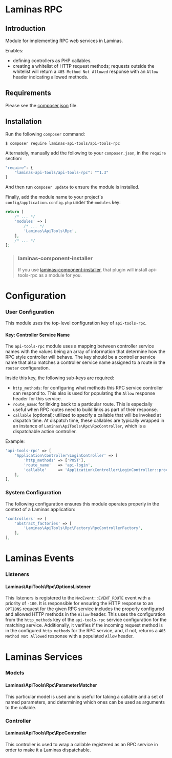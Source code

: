Laminas RPC
======
Introduction
------------

Module for implementing RPC web services in Laminas.

Enables:

- defining controllers as PHP callables.
- creating a whitelist of HTTP request methods; requests outside the whitelist will return a `405
  Method Not Allowed` response with an `Allow` header indicating allowed methods.

Requirements
------------
  
Please see the [composer.json](https://github.com/laminas-api-tools/api-tools-rpc/tree/master/composer.json) file.

Installation
------------

Run the following `composer` command:

```console
$ composer require laminas-api-tools/api-tools-rpc
```

Alternately, manually add the following to your `composer.json`, in the `require` section:

```javascript
"require": {
    "laminas-api-tools/api-tools-rpc": "^1.3"
}
```

And then run `composer update` to ensure the module is installed.

Finally, add the module name to your project's `config/application.config.php` under the `modules`
key:

```php
return [
    /* ... */
    'modules' => [
        /* ... */
        'Laminas\ApiTools\Rpc',
    ],
    /* ... */
];
```

> ### laminas-component-installer
>
> If you use [laminas-component-installer](https://github.com/laminas/laminas-component-installer),
> that plugin will install api-tools-rpc as a module for you.

Configuration
=============

### User Configuration

This module uses the top-level configuration key of `api-tools-rpc`.

#### Key: Controller Service Name

The `api-tools-rpc` module uses a mapping between controller service names with the values being an array
of information that determine how the RPC style controller will behave.  The key should be a
controller service name that also matches a controller service name assigned to a route in the
`router` configuration.

Inside this key, the following sub-keys are required:

- `http_methods`: for configuring what methods this RPC service controller can respond to. This also
  is used for populating the `Allow` response header for this service.
- `route_name`: for linking back to a particular route.  This is especially useful when RPC routes
  need to build links as part of their response.
- `callable` (optional): utilized to specify a callable that will be invoked at dispatch time.  At
  dispatch time, these callables are typically wrapped in an instance of `Laminas\ApiTools\Rpc\RpcController`,
  which is a dispatchable action controller.

Example:

```php
'api-tools-rpc' => [
    'Application\Controller\LoginController' => [
        'http_methods' => ['POST'],
        'route_name'   => 'api-login',
        'callable'     => 'Application\Controller\LoginController::process',
    ],
],
```

### System Configuration

The following configuration ensures this module operates properly in the context of a Laminas
application:

```php
'controllers' => [
    'abstract_factories' => [
        'Laminas\ApiTools\Rpc\Factory\RpcControllerFactory',
    ],
],
```

Laminas Events
==========

### Listeners

#### Laminas\ApiTools\Rpc\OptionsListener

This listeners is registered to the `MvcEvent::EVENT_ROUTE` event with a priority of `-100`.  It is
responsible for ensuring the HTTP response to an `OPTIONS` request for the given RPC service
includes the properly configured and allowed HTTP methods in the `Allow` header.  This uses the
configuration from the `http_methods` key of the `api-tools-rpc` service configuration for the matching
service. Additionally, it verifies if the incoming request method is in the configured
`http_methods` for the RPC service, and, if not, returns a `405 Method Not Allowed` response with a
populated `Allow` header.

Laminas Services
============

### Models

#### Laminas\ApiTools\Rpc\ParameterMatcher

This particular model is used and is useful for taking a callable and a set of named parameters,
and determining which ones can be used as arguments to the callable.

### Controller

#### Laminas\ApiTools\Rpc\RpcController

This controller is used to wrap a callable registered as an RPC service in order to make it a Laminas
dispatchable.
